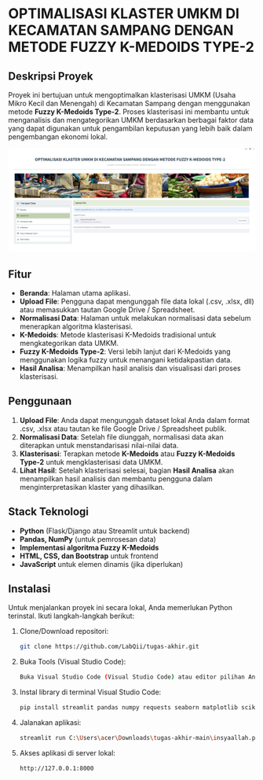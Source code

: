 # OPTIMALISASI KLASTER UMKM DI KECAMATAN SAMPANG DENGAN METODE FUZZY K-MEDOIDS TYPE-2

## Deskripsi Proyek

Proyek ini bertujuan untuk mengoptimalkan klasterisasi UMKM (Usaha Mikro Kecil dan Menengah) di Kecamatan Sampang dengan menggunakan metode **Fuzzy K-Medoids Type-2**. Proses klasterisasi ini membantu untuk menganalisis dan mengategorikan UMKM berdasarkan berbagai faktor data yang dapat digunakan untuk pengambilan keputusan yang lebih baik dalam pengembangan ekonomi lokal.

![Homepage](https://github.com/LabQii/tugas-akhir/blob/main/homepage.png)

## Fitur

- **Beranda**: Halaman utama aplikasi.
- **Upload File**: Pengguna dapat mengunggah file data lokal (.csv, .xlsx, dll) atau memasukkan tautan Google Drive / Spreadsheet.
- **Normalisasi Data**: Halaman untuk melakukan normalisasi data sebelum menerapkan algoritma klasterisasi.
- **K-Medoids**: Metode klasterisasi K-Medoids tradisional untuk mengkategorikan data UMKM.
- **Fuzzy K-Medoids Type-2**: Versi lebih lanjut dari K-Medoids yang menggunakan logika fuzzy untuk menangani ketidakpastian data.
- **Hasil Analisa**: Menampilkan hasil analisis dan visualisasi dari proses klasterisasi.

## Penggunaan

1. **Upload File**: Anda dapat mengunggah dataset lokal Anda dalam format .csv, .xlsx atau tautan ke file Google Drive / Spreadsheet publik.
2. **Normalisasi Data**: Setelah file diunggah, normalisasi data akan diterapkan untuk menstandarisasi nilai-nilai data.
3. **Klasterisasi**: Terapkan metode **K-Medoids** atau **Fuzzy K-Medoids Type-2** untuk mengklasterisasi data UMKM.
4. **Lihat Hasil**: Setelah klasterisasi selesai, bagian **Hasil Analisa** akan menampilkan hasil analisis dan membantu pengguna dalam menginterpretasikan klaster yang dihasilkan.

## Stack Teknologi

- **Python** (Flask/Django atau Streamlit untuk backend)
- **Pandas, NumPy** (untuk pemrosesan data)
- **Implementasi algoritma Fuzzy K-Medoids**
- **HTML, CSS, dan Bootstrap** untuk frontend
- **JavaScript** untuk elemen dinamis (jika diperlukan)

## Instalasi

Untuk menjalankan proyek ini secara lokal, Anda memerlukan Python terinstal. Ikuti langkah-langkah berikut:

1. Clone/Download repositori:
   ```bash
   git clone https://github.com/LabQii/tugas-akhir.git
2. Buka Tools (Visual Studio Code):
   ```bash
   Buka Visual Studio Code (Visual Studio Code) atau editor pilihan Anda, dan buka folder repositori yang telah di-clone.
3. Instal library di terminal Visual Studio Code:
   ```bash
   pip install streamlit pandas numpy requests seaborn matplotlib scikit-learn pyclustering streamlit-option-menu openpyxl 
4. Jalanakan aplikasi:
   ```bash
   streamlit run C:\Users\acer\Downloads\tugas-akhir-main\insyaallah.py
5. Akses aplikasi di server lokal:
   ```bash
   http://127.0.0.1:8000

